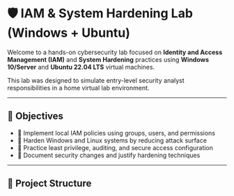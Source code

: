 # 🛡️ IAM & System Hardening Lab (Windows + Ubuntu)

Welcome to a hands-on cybersecurity lab focused on **Identity and Access Management (IAM)** and **System Hardening** practices using **Windows 10/Server** and **Ubuntu 22.04 LTS** virtual machines.

This lab was designed to simulate entry-level security analyst responsibilities in a home virtual lab environment.

---

## 🎯 Objectives

- 🔐 Implement local IAM policies using groups, users, and permissions
- 🧱 Harden Windows and Linux systems by reducing attack surface
- 🧪 Practice least privilege, auditing, and secure access configuration
- 📝 Document security changes and justify hardening techniques

---

## 📁 Project Structure

